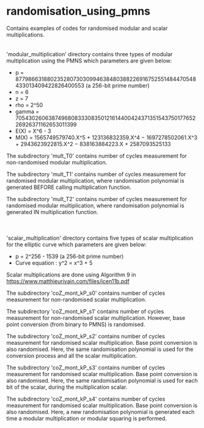 # randomisation_using_pmns
Contains examples of codes for randomised modular and scalar multiplications.
<br />
<br />
<br />
'modular_multiplication' directory contains three types of modular multiplication using the PMNS which parameters are given below:
 - p = 87798663188023528073030994638480388226916752551484470548433013409422826400553 (a 256-bit prime number)
 - n = 6
 - z = 7
 - rho = 2^50
 - gamma = 70543026063874968083330835012161440042437135154375017765226926371162653011399
 - E(X) = X^6 - 3 
 - M(X) = 1565749579740.X^5 + 123136832359.X^4 − 1697278502061.X^3 + 2943623922815.X^2 − 838163884223.X + 2587093525133
 
 The subdirectory 'mult_T0' contains number of cycles measurement for non-randomised modular multiplication.
 
 The subdirectory 'mult_T1' contains number of cycles measurement for randomised modular multiplication, where randomisation polynomial is generated BEFORE calling multiplication function.
 
 The subdirectory 'mult_T2' contains number of cycles measurement for randomised modular multiplication, where randomisation polynomial is generated IN multiplication function.
<br />
<br />
<br /> 
<br />
 'scalar_multiplication' directory contains five types of scalar multiplication for the elliptic curve which parameters are given below:
  - p = 2^256 - 1539 (a 256-bit prime number)
 - Curve equation : y^2 = x^3 + 5
 
Scalar multiplications are done using Algorithm 9 in https://www.matthieurivain.com/files/jcen11b.pdf 

The subdirectory 'coZ_mont_kP_s0' contains number of cycles measurement for non-randomised scalar multiplication.

The subdirectory 'coZ_mont_kP_s1' contains number of cycles measurement for non-randomised scalar multiplication. However, base point conversion (from binary to PMNS) is randomised.

The subdirectory 'coZ_mont_kP_s2' contains number of cycles measurement for randomised scalar multiplication. Base point conversion is also randomised.
Here, the same randomisation polynomial is used for the conversion process and all the scalar multiplication.

The subdirectory 'coZ_mont_kP_s3' contains number of cycles measurement for randomised scalar multiplication. Base point conversion is also randomised.
Here, the same randomisation polynomial is used for each bit of the scalar, during the multiplication scalar.

The subdirectory 'coZ_mont_kP_s4' contains number of cycles measurement for randomised scalar multiplication. Base point conversion is also randomised.
Here, a new randomisation polynomial is generated each time a modular multiplication or modular squaring is performed.
